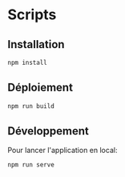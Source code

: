 # Scripts

## Installation

```bash 
npm install
```

## Déploiement

```bash 
npm run build
```

## Développement 

Pour lancer l'application en local:
```bash 
npm run serve
```
